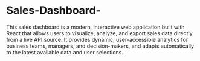 # Sales-Dashboard-
This sales dashboard is a modern, interactive web application built with React that allows users to visualize, analyze, and export sales data directly from a live API source. It provides dynamic, user-accessible analytics for business teams, managers, and decision-makers, and adapts automatically to the latest available data and user selections.
